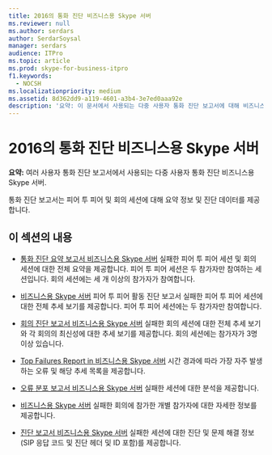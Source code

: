 ```yaml
---
title: 2016의 통화 진단 비즈니스용 Skype 서버
ms.reviewer: null
ms.author: serdars
author: SerdarSoysal
manager: serdars
audience: ITPro
ms.topic: article
ms.prod: skype-for-business-itpro
f1.keywords:
  - NOCSH
ms.localizationpriority: medium
ms.assetid: 8d362dd9-a119-4601-a3b4-3e7ed0aaa92e
description: '요약: 이 문서에서 사용되는 다중 사용자 통화 진단 보고서에 대해 비즈니스용 Skype 서버.'
---
```


# <a name="call-diagnostic-reports-in-skype-for-business-server"></a>2016의 통화 진단 비즈니스용 Skype 서버
 
**요약:** 여러 사용자 통화 진단 보고서에서 사용되는 다중 사용자 통화 진단 비즈니스용 Skype 서버.
  
통화 진단 보고서는 피어 투 피어 및 회의 세션에 대해 요약 정보 및 진단 데이터를 제공합니다.
  
## <a name="in-this-section"></a>이 섹션의 내용

- [통화 진단 요약 보고서 비즈니스용 Skype 서버](summary-report.md) 실패한 피어 투 피어 세션 및 회의 세션에 대한 전체 요약을 제공합니다. 피어 투 피어 세션은 두 참가자만 참여하는 세션입니다. 회의 세션에는 세 개 이상의 참가자가 참여합니다.
    
- [비즈니스용 Skype 서버](peer-to-peer-activity-diagnostic-report.md) 피어 투 피어 활동 진단 보고서 실패한 피어 투 피어 세션에 대한 전체 추세 보기를 제공합니다. 피어 투 피어 세션에는 두 참가자만 참여합니다.
    
- [회의 진단 보고서 비즈니스용 Skype 서버](conference-diagnostic-report.md) 실패한 회의 세션에 대한 전체 추세 보기와 각 회의의 최신성에 대한 추세 보기를 제공합니다. 회의 세션에는 참가자가 3명 이상 있습니다.
    
- [Top Failures Report in 비즈니스용 Skype 서버](top-failures-report.md) 시간 경과에 따라 가장 자주 발생하는 오류 및 해당 추세 목록을 제공합니다.
    
- [오류 분포 보고서 비즈니스용 Skype 서버](failure-distribution-report.md) 실패한 세션에 대한 분석을 제공합니다.
    
- [비즈니스용 Skype 서버](failure-list-report.md) 실패한 회의에 참가한 개별 참가자에 대한 자세한 정보를 제공합니다.
    
- [진단 보고서 비즈니스용 Skype 서버](diagnostic-report.md) 실패한 세션에 대한 진단 및 문제 해결 정보(SIP 응답 코드 및 진단 헤더 및 ID 포함)를 제공합니다.
    

